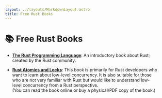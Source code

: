 ```yaml
---
layout: ../layouts/MarkdownLayout.astro
title: Free Rust Books
---
```


# 📚 Free Rust Books


- **[The Rust Programming Language](https://doc.rust-lang.org/book/)**: An introductory book about Rust; created by the Rust community.

- **[Rust Atomics and Locks](https://marabos.nl/atomics/)**: This book is primarily for Rust developers who want to learn about low-level concurrency. It is also suitable for those who are not very familiar with Rust but would like to understand low-level concurrency from a Rust perspective.  
  (You can read the book online or buy a physical/PDF copy of the book.)


